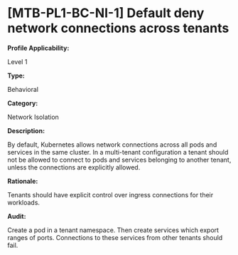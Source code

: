 # [MTB-PL1-BC-NI-1] Default deny network connections across tenants

**Profile Applicability:**

Level 1

**Type:**

Behavioral

**Category:**

Network Isolation

**Description:**

By default, Kubernetes allows network connections across all pods and services in the same cluster. In a multi-tenant configuration a tenant should not be allowed to connect to pods and services belonging to another tenant, unless the connections are explicitly allowed.

**Rationale:**

Tenants should have explicit control over ingress connections for their workloads.

**Audit:**

Create a pod in a tenant namespace. Then create services which export ranges of ports. Connections to these services from other tenants should fail.